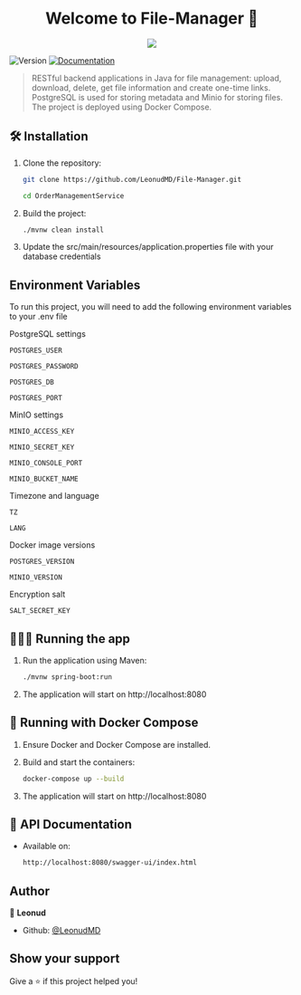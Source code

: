 <h1 align="center">Welcome to File-Manager 👋</h1>
<p align="center"><img src="https://socialify.git.ci/LeonudMD/File-Manager/image?language=1&name=1&owner=1&stargazers=1&theme=Dark"></p>
<p>
  <img alt="Version" src="https://img.shields.io/badge/version-1.0-blue.svg?cacheSeconds=2592000" />
  <a href="http://localhost:8080/swagger-ui/index.html" target="_blank">
    <img alt="Documentation" src="https://img.shields.io/badge/documentation-yes-brightgreen.svg" />
  </a>
</p>

> RESTful backend applications in Java for file management: upload, download, delete, get file information and create one-time links. PostgreSQL is used for storing metadata and Minio for storing files. The project is deployed using Docker Compose.

## 🛠️ Installation

1. Clone the repository:
   ```bash
   git clone https://github.com/LeonudMD/File-Manager.git
   
   cd OrderManagementService

2. Build the project:
   ```bash
   ./mvnw clean install

4. Update the src/main/resources/application.properties file with your database credentials


## Environment Variables

To run this project, you will need to add the following environment variables to your .env file

PostgreSQL settings

`POSTGRES_USER`

`POSTGRES_PASSWORD`

`POSTGRES_DB`

`POSTGRES_PORT`

MinIO settings

`MINIO_ACCESS_KEY`

`MINIO_SECRET_KEY`

`MINIO_CONSOLE_PORT`

`MINIO_BUCKET_NAME`

Timezone and language

`TZ`

`LANG`

Docker image versions

`POSTGRES_VERSION`

`MINIO_VERSION`

Encryption salt

`SALT_SECRET_KEY`


## 🏃🏼‍♀️ Running the app

1. Run the application using Maven:
    ```bash
   ./mvnw spring-boot:run
    
2. The application will start on http://localhost:8080

## 🐋 Running with Docker Compose

1. Ensure Docker and Docker Compose are installed.

2. Build and start the containers:
   ```bash
   docker-compose up --build

3. The application will start on http://localhost:8080

## 📝 API Documentation

- Available on:
   ```bash
   http://localhost:8080/swagger-ui/index.html

## Author

👤 **Leonud**

* Github: [@LeonudMD](https://github.com/LeonudMD)

## Show your support

Give a ⭐️ if this project helped you!
